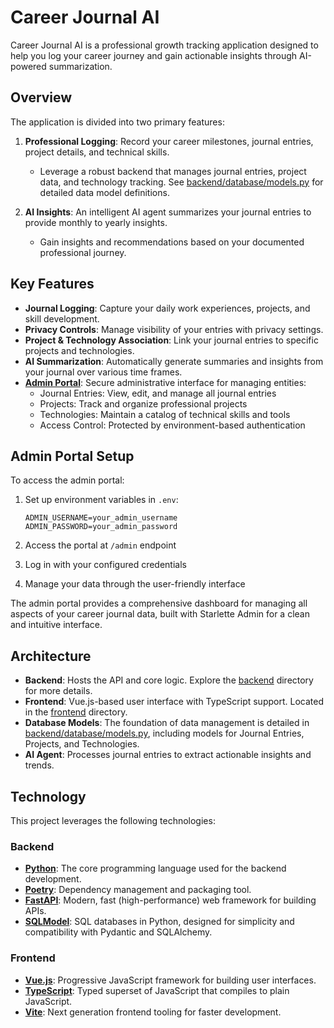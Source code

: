 # Career Journal AI

Career Journal AI is a professional growth tracking application designed to help you log your career journey and gain actionable insights through AI-powered summarization.

## Overview

The application is divided into two primary features:

1. **Professional Logging**: Record your career milestones, journal entries, project details, and technical skills.
   - Leverage a robust backend that manages journal entries, project data, and technology tracking. See [backend/database/models.py](backend/database/models.py) for detailed data model definitions.

2. **AI Insights**: An intelligent AI agent summarizes your journal entries to provide monthly to yearly insights.
   - Gain insights and recommendations based on your documented professional journey.

## Key Features

- **Journal Logging**: Capture your daily work experiences, projects, and skill development.
- **Privacy Controls**: Manage visibility of your entries with privacy settings.
- **Project & Technology Association**: Link your journal entries to specific projects and technologies.
- **AI Summarization**: Automatically generate summaries and insights from your journal over various time frames.
- [**Admin Portal**](https://github.com/jowilf/starlette-admin): Secure administrative interface for managing entities:
  - Journal Entries: View, edit, and manage all journal entries
  - Projects: Track and organize professional projects
  - Technologies: Maintain a catalog of technical skills and tools
  - Access Control: Protected by environment-based authentication

## Admin Portal Setup

To access the admin portal:

1. Set up environment variables in `.env`:
   ```
   ADMIN_USERNAME=your_admin_username
   ADMIN_PASSWORD=your_admin_password
   ```

2. Access the portal at `/admin` endpoint
3. Log in with your configured credentials
4. Manage your data through the user-friendly interface

The admin portal provides a comprehensive dashboard for managing all aspects of your career journal data, built with Starlette Admin for a clean and intuitive interface.

## Architecture

- **Backend**: Hosts the API and core logic. Explore the [backend](backend) directory for more details.
- **Frontend**: Vue.js-based user interface with TypeScript support. Located in the [frontend](frontend) directory.
- **Database Models**: The foundation of data management is detailed in [backend/database/models.py](backend/database/models.py), including models for Journal Entries, Projects, and Technologies.
- **AI Agent**: Processes journal entries to extract actionable insights and trends.

## Technology

This project leverages the following technologies:

### Backend
- [**Python**](https://www.python.org/): The core programming language used for the backend development.
- [**Poetry**](https://python-poetry.org/): Dependency management and packaging tool.
- [**FastAPI**](https://fastapi.tiangolo.com/): Modern, fast (high-performance) web framework for building APIs.
- [**SQLModel**](https://sqlmodel.tiangolo.com/): SQL databases in Python, designed for simplicity and compatibility with Pydantic and SQLAlchemy.

### Frontend
- [**Vue.js**](https://vuejs.org/): Progressive JavaScript framework for building user interfaces.
- [**TypeScript**](https://www.typescriptlang.org/): Typed superset of JavaScript that compiles to plain JavaScript.
- [**Vite**](https://vitejs.dev/): Next generation frontend tooling for faster development.
